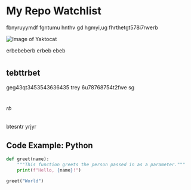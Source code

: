 # <H1>My Repo Watchlist

fbnyruyymdf fgntumu hnthv gd hgmyi,ug fhrthetgt578i7rwerb

![Image of Yaktocat](https://octodex.github.com/images/yaktocat.png)

erbebeberb
erbeb
ebeb
# <h2> tebttrbet
geg43qt3453543636435
trey
6u78768754t2fwe
sg
# <h6> rb
btesntr
yrjyr

## Code Example: Python

```python
def greet(name):
    """This function greets the person passed in as a parameter."""
    print(f"Hello, {name}!")

greet("World")

